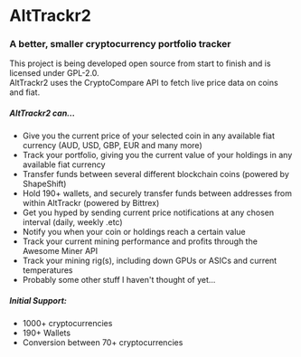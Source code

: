 # AltTrackr2
### A better, smaller cryptocurrency portfolio tracker

This project is being developed open source from start to finish and is licensed under GPL-2.0. <br />
AltTrackr2 uses the CryptoCompare API to fetch live price data on coins and fiat. <br />

##### AltTrackr2 can...
* Give you the current price of your selected coin in any available fiat currency (AUD, USD, GBP, EUR and many more)
* Track your portfolio, giving you the current value of your holdings in any available fiat currency
* Transfer funds between several different blockchain coins (powered by ShapeShift)
* Hold 190+ wallets, and securely transfer funds between addresses from within AltTrackr (powered by Bittrex)
* Get you hyped by sending current price notifications at any chosen interval (daily, weekly .etc)
* Notify you when your coin or holdings reach a certain value
* Track your current mining performance and profits through the Awesome Miner API
* Track your mining rig(s), including down GPUs or ASICs and current temperatures
* Probably some other stuff I haven't thought of yet...

##### Initial Support:
* 1000+ cryptocurrencies
* 190+ Wallets
* Conversion between 70+ cryptocurrencies
